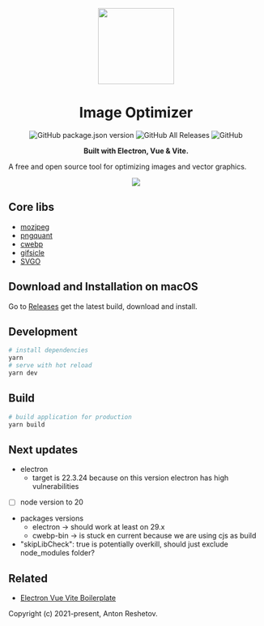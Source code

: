 
<p align="center">
  <img src="logo.png" width="150px">
</p>
<h1 align="center">Image Optimizer</h1>
<p align="center">
  <img alt="GitHub package.json version" src="https://img.shields.io/github/package-json/v/antonreshetov/image-optimizer">
  <img alt="GitHub All Releases" src="https://img.shields.io/github/downloads/antonreshetov/image-optimizer/total">
  <img alt="GitHub" src="https://img.shields.io/github/license/antonreshetov/image-optimizer">
</p>
<p align="center">
  <strong>Built with Electron, Vue & Vite.</strong>
</p>

A free and open source tool for optimizing images and vector graphics.

<p align="center">
  <img src="demo.gif">
</p>


## Core libs

- [mozjpeg](https://github.com/mozilla/mozjpeg)
- [pngquant](https://pngquant.org)
- [cwebp](https://developers.google.com/speed/webp/docs/cwebp)
- [gifsicle](https://www.lcdf.org/gifsicle/)
- [SVGO](https://github.com/svg/svgo)

## Download and Installation on macOS

Go to [Releases](https://github.com/antonreshetov/image-optimizer/releases) get the latest build, download and install.

## Development

```bash
# install dependencies
yarn
# serve with hot reload
yarn dev
```

## Build

```bash
# build application for production
yarn build
```

## Next updates

- electron
  - target is 22.3.24 because on this version electron has high vulnerabilities
- [ ] node version to 20
- packages versions
  - electron -> should work at least on 29.x
  - cwebp-bin -> is stuck en current because we are using cjs as build
- "skipLibCheck": true is potentially overkill, should just exclude node_modules folder?

## Related

- [Electron Vue Vite Boilerplate](https://github.com/antonreshetov/electron-vue-vite-boilerplate)

Copyright (c) 2021-present, Anton Reshetov.
